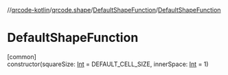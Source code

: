 //[qrcode-kotlin](../../../index.md)/[qrcode.shape](../index.md)/[DefaultShapeFunction](index.md)/[DefaultShapeFunction](-default-shape-function.md)

# DefaultShapeFunction

[common]\
constructor(squareSize: [Int](https://kotlinlang.org/api/latest/jvm/stdlib/kotlin-stdlib/kotlin/-int/index.html) = DEFAULT_CELL_SIZE, innerSpace: [Int](https://kotlinlang.org/api/latest/jvm/stdlib/kotlin-stdlib/kotlin/-int/index.html) = 1)
